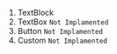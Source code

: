 1. TextBlock
2. TextBox ` Not Implamented `
3. Button ` Not Implamented `
99. Custom ` Not Implamented `
